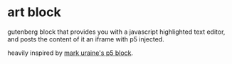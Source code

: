 # art block

gutenberg block that provides you with a javascript highlighted text editor, and posts the content of it an iframe with p5 injected.

heavily inspired by [mark uraine's p5 block](https://markuraine.com/creating-the-p5-js-gutenberg-block/).
